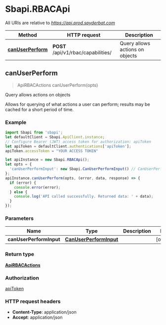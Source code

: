 # Sbapi.RBACApi

All URIs are relative to *https://api.prod.spyderbat.com*

Method | HTTP request | Description
------------- | ------------- | -------------
[**canUserPerform**](RBACApi.md#canUserPerform) | **POST** /api/v1/rbac/capabilities/ | Query allows actions on objects



## canUserPerform

> ApiRBACActions canUserPerform(opts)

Query allows actions on objects

Allows for querying of what actions a user can perform; results may be cached for a short period of time.

### Example

```javascript
import Sbapi from 'sbapi';
let defaultClient = Sbapi.ApiClient.instance;
// Configure Bearer (JWT) access token for authorization: apiToken
let apiToken = defaultClient.authentications['apiToken'];
apiToken.accessToken = "YOUR ACCESS TOKEN"

let apiInstance = new Sbapi.RBACApi();
let opts = {
  'canUserPerformInput': new Sbapi.CanUserPerformInput() // CanUserPerformInput | 
};
apiInstance.canUserPerform(opts, (error, data, response) => {
  if (error) {
    console.error(error);
  } else {
    console.log('API called successfully. Returned data: ' + data);
  }
});
```

### Parameters


Name | Type | Description  | Notes
------------- | ------------- | ------------- | -------------
 **canUserPerformInput** | [**CanUserPerformInput**](CanUserPerformInput.md)|  | [optional] 

### Return type

[**ApiRBACActions**](ApiRBACActions.md)

### Authorization

[apiToken](../README.md#apiToken)

### HTTP request headers

- **Content-Type**: application/json
- **Accept**: application/json

